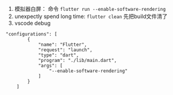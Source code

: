 1. 模拟器白屏： 命令 `flutter run --enable-software-rendering`
2. unexpectly spend  long time: `flutter clean` 先把build文件清了
3. vscode debug
```
"configurations": [
        {
            "name": "Flutter",
            "request": "launch",
            "type": "dart",
            "program": "./lib/main.dart",
            "args": [
                "--enable-software-rendering"
            ]
        }
    ]
```